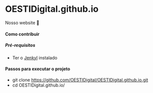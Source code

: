 # OESTIDigital.github.io

Nosso website :rocket:


#### Como contribuir

##### Pré-requisitos

- Ter o [Jenkyl](https://jekyllrb.com/) instalado


#### Passos para executar o projeto 

- git clone https://github.com/OESTIDigital/OESTIDigital.github.io.git
- cd OESTIDigital.github.io/


